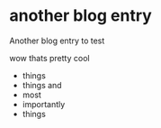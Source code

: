 # another blog entry

Another blog entry to test

wow
thats pretty cool

- things
- things and 
- most
- importantly
- things
